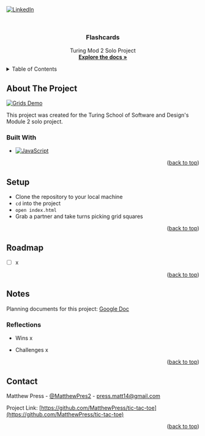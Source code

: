 <a name="readme-top"></a>

<!-- PROJECT SHIELDS -->
[![LinkedIn][linkedin-shield]][linkedin-url]

<br />
<!-- HEADER -->
<div align="center">
  <h3 align="center">Flashcards</h3>
  <p align="center">
    Turing Mod 2 Solo Project
    <br />
    <a href="https://github.com/MatthewPress/flashcards"><strong>Explore the docs »</strong></a>
  </p>
</div>

<!-- TABLE OF CONTENTS -->
<details>
  <summary>Table of Contents</summary>
  <ol>
    <li>
      <a href="#about-the-project">About The Project</a>
      <ul>
        <li><a href="#built-with">Built With</a></li>
      </ul>
    </li>
    <li>
      <a href="#setup">Setup</a>
    </li>
    <li><a href="#roadmap">Roadmap</a></li>
    <li><a href="#license">License</a></li>
    <li>
        <a href="#notes">Notes</a>
        <ul>
            <li><a href="#reflections">Reflections</a>
        </ul>
    </li>
    <li><a href="#contact">Contact</a></li>
  </ol>
</details>

## About The Project

[![Grids Demo][product-demo]](assets/images/demo.gif)

This project was created for the Turing School of Software and Design's Module 2 solo project.

### Built With

* [![JavaScript][JavaScript.com]][JavaScript-url]

<p align="right">(<a href="#readme-top">back to top</a>)</p>

## Setup

- Clone the repository to your local machine
- `cd` into the project
- `open index.html`
- Grab a partner and take turns picking grid squares

<p align="right">(<a href="#readme-top">back to top</a>)</p>

## Roadmap

- [ ] x

<p align="right">(<a href="#readme-top">back to top</a>)</p>

## Notes

Planning documents for this project: [Google Doc](https://docs.google.com/document/d/1CoiL1VDHqBoSPtplJtX_yfX9O63XWgLtd8kR_6Rthu0/edit)

### Reflections
* Wins
x

* Challenges
x

<p align="right">(<a href="#readme-top">back to top</a>)</p>

## Contact

Matthew Press - [@MatthewPres2](https://twitter.com/MatthewPres2) - press.matt14@gmail.com

Project Link: [https://github.com/MatthewPress/tic-tac-toe](https://github.com/MatthewPress/tic-tac-toe)

<p align="right">(<a href="#readme-top">back to top</a>)</p>

<!-- MARKDOWN LINKS & IMAGES -->
[linkedin-shield]: https://img.shields.io/badge/-LinkedIn-black.svg?style=for-the-badge&logo=linkedin&colorB=555
[linkedin-url]: https://linkedin.com/in/matthew-press-813961246/
[product-demo]: assets/images/demo.gif
[JavaScript.com]: https://img.shields.io/badge/-JavaScript-yellow
[JavaScript-url]: https://www.javascript.com/

